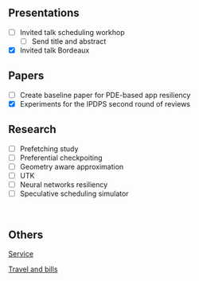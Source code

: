 ## Presentations
  
- [ ] Invited talk scheduling workhop
  - [ ] Send title and abstract
- [x] Invited talk Bordeaux

## Papers

- [ ] Create baseline paper for PDE-based app resiliency
- [x] Experiments for the IPDPS second round of reviews

## Research

- [ ] Prefetching study
- [ ] Preferential checkpoiting
- [ ] Geometry aware approximation
- [ ] UTK
- [ ] Neural networks resiliency
- [ ] Speculative scheduling simulator

<br/>

## Others

[Service](service.md)

[Travel and bills](others.md)
